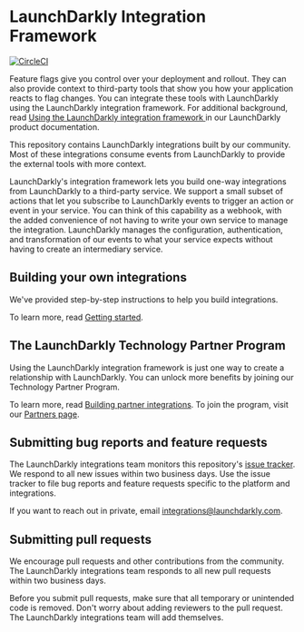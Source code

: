 # LaunchDarkly Integration Framework

[![CircleCI](https://circleci.com/gh/launchdarkly/integration-framework.svg?style=svg&circle-token=9a44436c3b22e7fb6a22df1ad9a2455a0d6f2d34)](https://circleci.com/gh/launchdarkly/integration-framework)

Feature flags give you control over your deployment and rollout. They can also provide context to third-party tools that show you how your application reacts to flag changes. You can integrate these tools with LaunchDarkly using the LaunchDarkly integration framework. For additional background, read [Using the LaunchDarkly integration framework
](https://docs.launchdarkly.com/integrations/building-integrations) in our LaunchDarkly product documentation.

This repository contains LaunchDarkly integrations built by our community. Most of these integrations consume events from LaunchDarkly to provide the external tools with more context.

LaunchDarkly's integration framework lets you build one-way integrations from LaunchDarkly to a third-party service. We support a small subset of actions that let you subscribe to LaunchDarkly events to trigger an action or event in your service. You can think of this capability as a webhook, with the added convenience of not having to write your own service to manage the integration. LaunchDarkly manages the configuration, authentication, and transformation of our events to what your service expects without having to create an intermediary service.

## Building your own integrations

We've provided step-by-step instructions to help you build integrations.

To learn more, read [Getting started](https://docs.launchdarkly.com/integrations/partner-integrations/getting-started).

## The LaunchDarkly Technology Partner Program

Using the LaunchDarkly integration framework is just one way to create a relationship with LaunchDarkly. You can unlock more benefits by joining our Technology Partner Program.

To learn more, read [Building partner integrations](https://docs.launchdarkly.com/integrations/partner-integrations). To join the program, visit our [Partners page](https://launchdarkly.com/partners/).

## Submitting bug reports and feature requests

The LaunchDarkly integrations team monitors this repository's [issue tracker](https://github.com/launchdarkly/integration-framework/issues). We respond to all new issues within two business days. Use the issue tracker to file bug reports and feature requests specific to the platform and integrations.

If you want to reach out in private, email [integrations@launchdarkly.com](mailto:integrations@launchdarkly.com).

## Submitting pull requests

We encourage pull requests and other contributions from the community. The LaunchDarkly integrations team responds to all new pull requests within two business days.

Before you submit pull requests, make sure that all temporary or unintended code is removed. Don't worry about adding reviewers to the pull request. The LaunchDarkly integrations team will add themselves.
